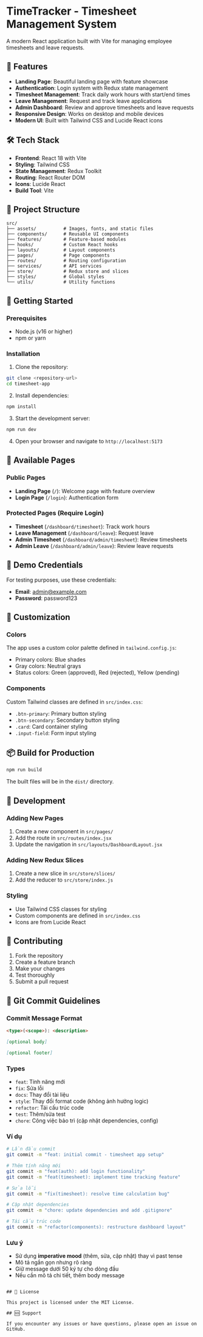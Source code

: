 # TimeTracker - Timesheet Management System

A modern React application built with Vite for managing employee timesheets and leave requests.

## 🚀 Features

- **Landing Page**: Beautiful landing page with feature showcase
- **Authentication**: Login system with Redux state management
- **Timesheet Management**: Track daily work hours with start/end times
- **Leave Management**: Request and track leave applications
- **Admin Dashboard**: Review and approve timesheets and leave requests
- **Responsive Design**: Works on desktop and mobile devices
- **Modern UI**: Built with Tailwind CSS and Lucide React icons

## 🛠️ Tech Stack

- **Frontend**: React 18 with Vite
- **Styling**: Tailwind CSS
- **State Management**: Redux Toolkit
- **Routing**: React Router DOM
- **Icons**: Lucide React
- **Build Tool**: Vite

## 📁 Project Structure

```
src/
├── assets/          # Images, fonts, and static files
├── components/      # Reusable UI components
├── features/        # Feature-based modules
├── hooks/           # Custom React hooks
├── layouts/         # Layout components
├── pages/           # Page components
├── routes/          # Routing configuration
├── services/        # API services
├── store/           # Redux store and slices
├── styles/          # Global styles
└── utils/           # Utility functions
```

## 🚀 Getting Started

### Prerequisites

- Node.js (v16 or higher)
- npm or yarn

### Installation

1. Clone the repository:
```bash
git clone <repository-url>
cd timesheet-app
```

2. Install dependencies:
```bash
npm install
```

3. Start the development server:
```bash
npm run dev
```

4. Open your browser and navigate to `http://localhost:5173`

## 📱 Available Pages

### Public Pages
- **Landing Page** (`/`): Welcome page with feature overview
- **Login Page** (`/login`): Authentication form

### Protected Pages (Require Login)
- **Timesheet** (`/dashboard/timesheet`): Track work hours
- **Leave Management** (`/dashboard/leave`): Request leave
- **Admin Timesheet** (`/dashboard/admin/timesheet`): Review timesheets
- **Admin Leave** (`/dashboard/admin/leave`): Review leave requests

## 🔐 Demo Credentials

For testing purposes, use these credentials:
- **Email**: admin@example.com
- **Password**: password123

## 🎨 Customization

### Colors
The app uses a custom color palette defined in `tailwind.config.js`:
- Primary colors: Blue shades
- Gray colors: Neutral grays
- Status colors: Green (approved), Red (rejected), Yellow (pending)

### Components
Custom Tailwind classes are defined in `src/index.css`:
- `.btn-primary`: Primary button styling
- `.btn-secondary`: Secondary button styling
- `.card`: Card container styling
- `.input-field`: Form input styling

## 📦 Build for Production

```bash
npm run build
```

The built files will be in the `dist/` directory.

## 🔧 Development

### Adding New Pages
1. Create a new component in `src/pages/`
2. Add the route in `src/routes/index.jsx`
3. Update the navigation in `src/layouts/DashboardLayout.jsx`

### Adding New Redux Slices
1. Create a new slice in `src/store/slices/`
2. Add the reducer to `src/store/index.js`

### Styling
- Use Tailwind CSS classes for styling
- Custom components are defined in `src/index.css`
- Icons are from Lucide React

## 🤝 Contributing

1. Fork the repository
2. Create a feature branch
3. Make your changes
4. Test thoroughly
5. Submit a pull request

## 📝 Git Commit Guidelines

### Commit Message Format

```markdown
<type>(<scope>): <description>

[optional body]

[optional footer]
```

### Types
- `feat`: Tính năng mới
- `fix`: Sửa lỗi
- `docs`: Thay đổi tài liệu
- `style`: Thay đổi format code (không ảnh hưởng logic)
- `refactor`: Tái cấu trúc code
- `test`: Thêm/sửa test
- `chore`: Công việc bảo trì (cập nhật dependencies, config)

### Ví dụ
```bash
# Lần đầu commit
git commit -m "feat: initial commit - timesheet app setup"

# Thêm tính năng mới
git commit -m "feat(auth): add login functionality"
git commit -m "feat(timesheet): implement time tracking feature"

# Sửa lỗi
git commit -m "fix(timesheet): resolve time calculation bug"

# Cập nhật dependencies
git commit -m "chore: update dependencies and add .gitignore"

# Tái cấu trúc code
git commit -m "refactor(components): restructure dashboard layout"
```

### Lưu ý
- Sử dụng **imperative mood** (thêm, sửa, cập nhật) thay vì past tense
- Mô tả ngắn gọn nhưng rõ ràng
- Giữ message dưới 50 ký tự cho dòng đầu
- Nếu cần mô tả chi tiết, thêm body message
```

## 📄 License

This project is licensed under the MIT License.

## 🆘 Support

If you encounter any issues or have questions, please open an issue on GitHub.

